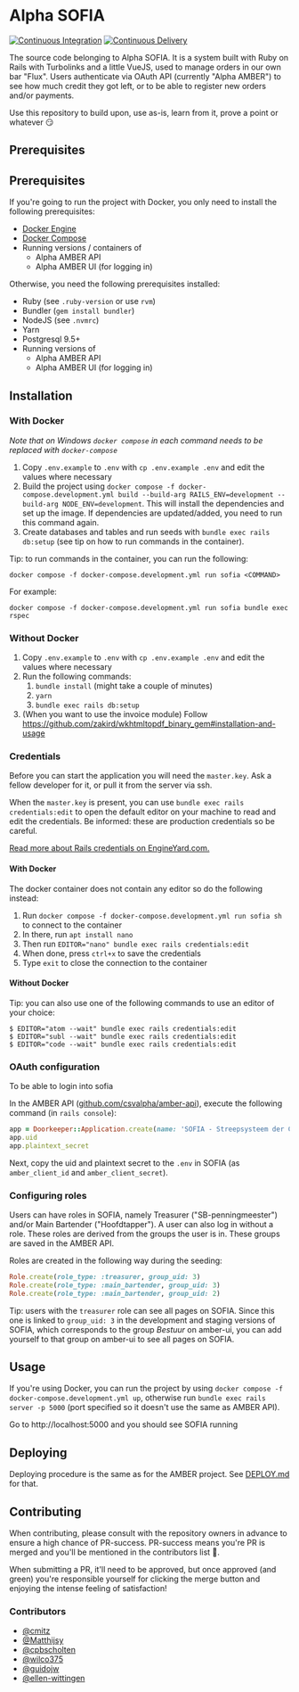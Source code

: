 Alpha SOFIA
============

[![Continuous Integration](https://github.com/csvalpha/sofia/actions/workflows/continuous-integration.yml/badge.svg)](https://github.com/csvalpha/sofia/actions/workflows/continuous-integration.yml)
[![Continuous Delivery](https://github.com/csvalpha/sofia/actions/workflows/continuous-delivery.yml/badge.svg)](https://github.com/csvalpha/sofia/actions/workflows/continuous-delivery.yml)

The source code belonging to Alpha SOFIA. It is a system built with Ruby on Rails with Turbolinks and a little VueJS, used to manage orders in our own bar "Flux". Users authenticate via OAuth API (currently "Alpha AMBER") to see how much credit they got left, or to be able to register new orders and/or payments.

Use this repository to build upon, use as-is, learn from it, prove a point or whatever 😏

## Prerequisites

## Prerequisites
If you're going to run the project with Docker, you only need to install the following prerequisites:
* [Docker Engine](https://docs.docker.com/get-docker/) 
* [Docker Compose](https://docs.docker.com/compose/install/)
* Running versions / containers of
  * Alpha AMBER API
  * Alpha AMBER UI (for logging in)

Otherwise, you need the following prerequisites installed:

* Ruby (see `.ruby-version` or use `rvm`)
* Bundler (`gem install bundler`)
* NodeJS (see `.nvmrc`)
* Yarn
* Postgresql 9.5+
* Running versions of
  * Alpha AMBER API
  * Alpha AMBER UI (for logging in)

## Installation

### With Docker
*Note that on Windows `docker compose` in each command needs to be replaced with `docker-compose`*

1. Copy `.env.example` to `.env` with `cp .env.example .env` and edit the values where necessary
1. Build the project using `docker compose -f docker-compose.development.yml build --build-arg RAILS_ENV=development --build-arg NODE_ENV=development`. This will install the dependencies and set up the image. If dependencies are updated/added, you need to run this command again.
1. Create databases and tables and run seeds with `bundle exec rails db:setup` (see tip on how to run commands in the container).



Tip: to run commands in the container, you can run the following:
```
docker compose -f docker-compose.development.yml run sofia <COMMAND>
```
For example:
```
docker compose -f docker-compose.development.yml run sofia bundle exec rspec
```

### Without Docker
1. Copy `.env.example` to `.env` with `cp .env.example .env` and edit the values where necessary
1. Run the following commands:
    1. `bundle install` (might take a couple of minutes)
    1. `yarn`
    1. `bundle exec rails db:setup`
1. (When you want to use the invoice module) Follow https://github.com/zakird/wkhtmltopdf_binary_gem#installation-and-usage

### Credentials

Before you can start the application you will need the `master.key`. Ask a fellow developer for it, or pull it from the server via ssh.

When the `master.key` is present, you can use `bundle exec rails credentials:edit` to open the default editor on your machine to read and edit the credentials. Be informed: these are production credentials so be careful.

[Read more about Rails credentials on EngineYard.com.](https://www.engineyard.com/blog/rails-encrypted-credentials-on-rails-5.2)

#### With Docker
The docker container does not contain any editor so do the following instead:
1. Run `docker compose -f docker-compose.development.yml run sofia sh` to connect to the container
2. In there, run `apt install nano`
3. Then run `EDITOR="nano" bundle exec rails credentials:edit`
4. When done, press `ctrl+x` to save the credentials
5. Type `exit` to close the connection to the container

#### Without Docker
Tip: you can also use one of the following commands to use an editor of your choice:

```
$ EDITOR="atom --wait" bundle exec rails credentials:edit
$ EDITOR="subl --wait" bundle exec rails credentials:edit
$ EDITOR="code --wait" bundle exec rails credentials:edit
```

### OAuth configuration
To be able to login into sofia

In the AMBER API ([github.com/csvalpha/amber-api](https://github.com/csvalpha/amber-api)), execute the following command (in `rails console`):

```ruby
app = Doorkeeper::Application.create(name: 'SOFIA - Streepsysteem der C.S.V. Alpha', redirect_uri: 'http://localhost:5000/users/auth/amber_oauth2/callback', scopes: 'public tomato')
app.uid
app.plaintext_secret
```

Next, copy the uid and plaintext secret to the `.env` in SOFIA (as `amber_client_id` and `amber_client_secret`).

### Configuring roles

Users can have roles in SOFIA, namely Treasurer ("SB-penningmeester") and/or Main Bartender ("Hoofdtapper"). A user can also log in without a role. These roles are derived from the groups the user is in. These groups are saved in the AMBER API.

Roles are created in the following way during the seeding:

```ruby
Role.create(role_type: :treasurer, group_uid: 3)
Role.create(role_type: :main_bartender, group_uid: 3)
Role.create(role_type: :main_bartender, group_uid: 2)
```

Tip:
users with the `treasurer` role can see all pages on SOFIA. Since this one is linked to `group_uid: 3` in the development and staging versions of SOFIA, which corresponds to the group *Bestuur* on amber-ui, you can add yourself to that group on amber-ui to see all pages on SOFIA.

## Usage
If you're using Docker, you can run the project by using `docker compose -f docker-compose.development.yml up`, otherwise run `bundle exec rails server -p 5000` (port specified so it doesn't use the same as AMBER API).

Go to http://localhost:5000 and you should see SOFIA running

## Deploying

Deploying procedure is the same as for the AMBER project.
See [DEPLOY.md](https://github.com/csvalpha/amber-api/blob/master/DEPLOY.md) for that.

## Contributing

When contributing, please consult with the repository owners in advance to ensure a high chance of PR-success. PR-success means you're PR is merged and you'll be mentioned in the contributors list 🎉.

When submitting a PR, it'll need to be approved, but once approved (and green) you're responsible yourself for clicking the merge button and enjoying the intense feeling of satisfaction!

### Contributors

- [@cmitz](https://github.com/cmitz)
- [@Matthijsy](https://github.com/Matthijsy)
- [@cpbscholten](https://github.com/cpbscholten)
- [@wilco375](https://github.com/wilco375)
- [@guidojw](https://github.com/guidojw)
- [@ellen-wittingen](https://github.com/Ellen-Wittingen)
